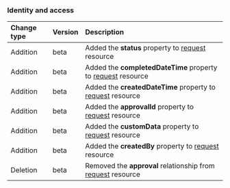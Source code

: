 ### Identity and access

| **Change type** | **Version** | **Description** |
|:---|:---|:---|
|Addition|beta|Added the **status** property to [request](https://docs.microsoft.com/en-us/graph/api/resources/request?view=graph-rest-beta) resource|
|Addition|beta|Added the **completedDateTime** property to [request](https://docs.microsoft.com/en-us/graph/api/resources/request?view=graph-rest-beta) resource|
|Addition|beta|Added the **createdDateTime** property to [request](https://docs.microsoft.com/en-us/graph/api/resources/request?view=graph-rest-beta) resource|
|Addition|beta|Added the **approvalId** property to [request](https://docs.microsoft.com/en-us/graph/api/resources/request?view=graph-rest-beta) resource|
|Addition|beta|Added the **customData** property to [request](https://docs.microsoft.com/en-us/graph/api/resources/request?view=graph-rest-beta) resource|
|Addition|beta|Added the **createdBy** property to [request](https://docs.microsoft.com/en-us/graph/api/resources/request?view=graph-rest-beta) resource|
|Deletion|beta|Removed the **approval** relationship from [request](https://docs.microsoft.com/en-us/graph/api/resources/request?view=graph-rest-beta) resource|
